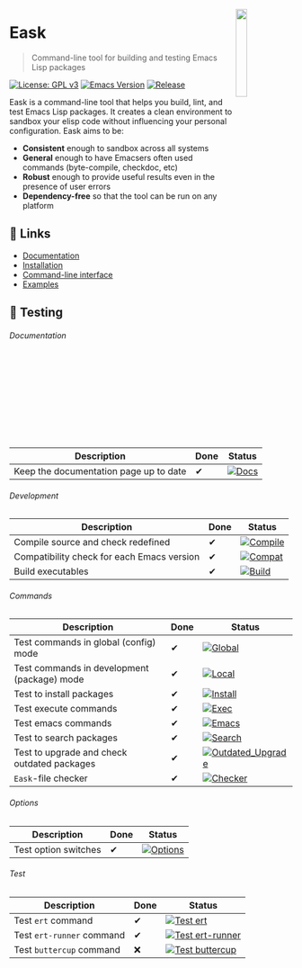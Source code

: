 <a href="#"><img align="right" src="./docs/static/logo.png" width="20%"></a>

# Eask
> Command-line tool for building and testing Emacs Lisp packages

[![License: GPL v3](https://img.shields.io/badge/License-GPL%20v3-green.svg)](https://www.gnu.org/licenses/gpl-3.0)
[![Emacs Version](https://img.shields.io/badge/Emacs-26.1+-7F5AB6.svg?logo=gnu%20emacs&logoColor=white)](https://www.gnu.org/software/emacs/download.html)
[![Release](https://img.shields.io/github/release/emacs-eask/eask.svg?logo=github)](https://github.com/emacs-eask/eask/releases/latest)

Eask is a command-line tool that helps you build, lint, and test Emacs Lisp
packages. It creates a clean environment to sandbox your elisp code without
influencing your personal configuration. Eask aims to be:

* **Consistent** enough to sandbox across all systems
* **General** enough to have Emacsers often used commands (byte-compile, checkdoc, etc)
* **Robust** enough to provide useful results even in the presence of user errors
* **Dependency-free** so that the tool can be run on any platform

## 🔗 Links

* [Documentation](https://emacs-eask.github.io/)
* [Installation](https://emacs-eask.github.io/Getting-Started/Install-Eask/)
* [Command-line interface](https://emacs-eask.github.io/Getting-Started/Commands-and-options/)
* [Examples](https://emacs-eask.github.io/Examples/Real-project-examples/)

## 🧪 Testing

###### Documentation

| Description                            | Done | Status                                                                                                                                            |
|----------------------------------------|------|---------------------------------------------------------------------------------------------------------------------------------------------------|
| Keep the documentation page up to date | ✔    | [![Docs](https://github.com/emacs-eask/eask/actions/workflows/docs.yml/badge.svg)](https://github.com/emacs-eask/eask/actions/workflows/docs.yml) |

###### Development

| Description                               | Done | Status                                                                                                                                                     |
|-------------------------------------------|------|------------------------------------------------------------------------------------------------------------------------------------------------------------|
| Compile source and check redefined        | ✔    | [![Compile](https://github.com/emacs-eask/eask/actions/workflows/compile.yml/badge.svg)](https://github.com/emacs-eask/eask/actions/workflows/compile.yml) |
| Compatibility check for each Emacs version | ✔    | [![Compat](https://github.com/emacs-eask/eask/actions/workflows/compat.yml/badge.svg)](https://github.com/emacs-eask/eask/actions/workflows/compat.yml)    |
| Build executables                         | ✔    | [![Build](https://github.com/emacs-eask/eask/actions/workflows/build.yml/badge.svg)](https://github.com/emacs-eask/eask/actions/workflows/build.yml)       |

###### Commands

| Description                                 | Done | Status                                                                                                                                                                                |
|---------------------------------------------|------|---------------------------------------------------------------------------------------------------------------------------------------------------------------------------------------|
| Test commands in global (config) mode       | ✔    | [![Global](https://github.com/emacs-eask/eask/actions/workflows/global.yml/badge.svg)](https://github.com/emacs-eask/eask/actions/workflows/global.yml)                               |
| Test commands in development (package) mode | ✔    | [![Local](https://github.com/emacs-eask/eask/actions/workflows/local.yml/badge.svg)](https://github.com/emacs-eask/eask/actions/workflows/local.yml)                                  |
| Test to install packages                    | ✔    | [![Install](https://github.com/emacs-eask/eask/actions/workflows/install.yml/badge.svg)](https://github.com/emacs-eask/eask/actions/workflows/install.yml)                            |
| Test execute commands                       | ✔    | [![Exec](https://github.com/emacs-eask/eask/actions/workflows/exec.yml/badge.svg)](https://github.com/emacs-eask/eask/actions/workflows/exec.yml)                                     |
| Test emacs commands                         | ✔    | [![Emacs](https://github.com/emacs-eask/eask/actions/workflows/emacs.yml/badge.svg)](https://github.com/emacs-eask/eask/actions/workflows/emacs.yml)                                  |
| Test to search packages                     | ✔    | [![Search](https://github.com/emacs-eask/eask/actions/workflows/search.yml/badge.svg)](https://github.com/emacs-eask/eask/actions/workflows/search.yml)                               |
| Test to upgrade and check outdated packages | ✔    | [![Outdated_Upgrade](https://github.com/emacs-eask/eask/actions/workflows/outdated_upgrade.yml/badge.svg)](https://github.com/emacs-eask/eask/actions/workflows/outdated_upgrade.yml) |
| `Eask`-file checker                         | ✔    | [![Checker](https://github.com/emacs-eask/eask/actions/workflows/checker.yml/badge.svg)](https://github.com/emacs-eask/eask/actions/workflows/checker.yml)                            |

###### Options

| Description          | Done | Status                                                                                                                                                     |
|----------------------|------|------------------------------------------------------------------------------------------------------------------------------------------------------------|
| Test option switches | ✔    | [![Options](https://github.com/emacs-eask/eask/actions/workflows/options.yml/badge.svg)](https://github.com/emacs-eask/eask/actions/workflows/options.yml) |

###### Test

| Description               | Done | Status                                                                                                                                                                             |
|---------------------------|------|------------------------------------------------------------------------------------------------------------------------------------------------------------------------------------|
| Test `ert` command        | ✔    | [![Test ert](https://github.com/emacs-eask/eask/actions/workflows/test_ert.yml/badge.svg)](https://github.com/emacs-eask/eask/actions/workflows/test_ert.yml)                      |
| Test `ert-runner` command | ✔    | [![Test ert-runner](https://github.com/emacs-eask/eask/actions/workflows/test_ert-runner.yml/badge.svg)](https://github.com/emacs-eask/eask/actions/workflows/test_ert-runner.yml) |
| Test `buttercup` command  | ❌   | [![Test buttercup](https://github.com/emacs-eask/eask/actions/workflows/test_buttercup.yml/badge.svg)](https://github.com/emacs-eask/eask/actions/workflows/test_buttercup.yml)    |
